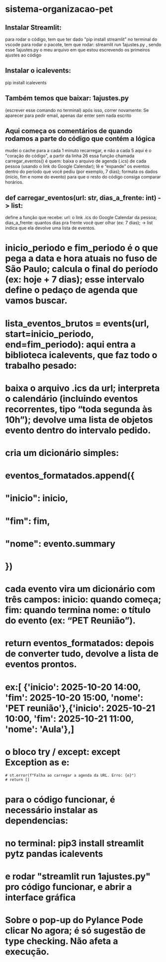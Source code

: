 # sistema-organizacao-pet
 ## Instalar Streamlit:
 para rodar o código, tem que ter dado "pip install streamlit" no terminal do vscode
 para rodar o pacote, tem que rodar: streamlit run 1ajustes.py , sendo esse 1ajustes.py o meu arquivo em que estou escrevendo os primeiros ajustes ao código
## Instalar o icalevents: 
pip install icalevents

## Também temos que baixar: 1ajustes.py 
 (escrever esse comando no terminal)
 após isso, correr novamente: 
 Se aparecer para pedir email, apenas dar enter sem nada escrito

## Aqui começa os comentários de quando rodamos a parte do código que contém a lógica
 mudei o cache para a cada 1 minuto recarregar, e não a cada 5
 aqui é o "coração do código", a partir da linha 26
 essa função chamada carregar_eventos() é quem: baixa o arquivo de agenda (.ics) de cada pessoa (usando o link do Google Calendar); lê e “expande” os eventos dentro do período que você pediu (por exemplo, 7 dias); formata os dados (inicio, fim e nome do evento) para que o resto do código consiga comparar horários.

## def carregar_eventos(url: str, dias_a_frente: int) -> list:
 define a função que recebe:
 url: o link .ics do Google Calendar da pessoa; dias_a_frente: quantos dias pra frente você quer olhar (ex: 7 dias); -> list indica que ela devolve uma lista de eventos.

# inicio_periodo e fim_periodo é o que pega a data e hora atuais no fuso de São Paulo; calcula o final do período (ex: hoje + 7 dias); esse intervalo define o pedaço de agenda que vamos buscar.

# lista_eventos_brutos = events(url, start=inicio_periodo, end=fim_periodo): aqui entra a biblioteca icalevents, que faz todo o trabalho pesado:
# baixa o arquivo .ics da url; interpreta o calendário (incluindo eventos recorrentes, tipo “toda segunda às 10h”); devolve uma lista de objetos evento dentro do intervalo pedido.

# cria um dicionário simples:
# eventos_formatados.append({
   # "inicio": inicio,
   # "fim": fim,
   # "nome": evento.summary
# })
# cada evento vira um dicionário com três campos: inicio: quando começa; fim: quando termina nome: o título do evento (ex: “PET Reunião”).

# return eventos_formatados: depois de converter tudo, devolve a lista de eventos prontos.
# ex:[ {'inicio': 2025-10-20 14:00, 'fim': 2025-10-20 15:00, 'nome': 'PET reunião'},{'inicio': 2025-10-21 10:00, 'fim': 2025-10-21 11:00, 'nome': 'Aula'},]

# o bloco try / except: except Exception as e:
    # st.error(f"Falha ao carregar a agenda da URL. Erro: {e}")
    # return []

# para o código funcionar, é necessário instalar as dependencias:
# no terminal: pip3 install streamlit pytz pandas icalevents
# e rodar "streamlit run 1ajustes.py" pro código funcionar, e abrir a interface gráfica

# Sobre o pop-up do Pylance Pode clicar No agora; é só sugestão de type checking. Não afeta a execução.